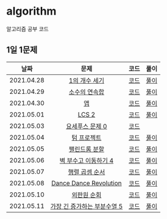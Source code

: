 # algorithm

알고리즘 공부 코드

## 1일 1문제

|    날짜    |                           문제                           |              코드               |             풀이             |
| :--------: | :------------------------------------------------------: | :-----------------------------: | :--------------------------: |
| 2021.04.28 |  [1의 개수 세기](https://www.acmicpc.net/problem/9527)   |  [코드](9527-1의개수세기.cpp)   | [풀이](9527-1의개수세기.md)  |
| 2021.04.29 |  [소수의 연속합](https://www.acmicpc.net/problem/1644)   |  [코드](1644-소수의연속합.cpp)  | [풀이](1644-소수의연속합.md) |
| 2021.04.30 |        [앱](https://www.acmicpc.net/problem/7579)        |       [코드](7579-앱.cpp)       |      [풀이](7579-앱.md)      |
| 2021.05.01 |      [LCS 2](https://www.acmicpc.net/problem/9252)       |      [코드](9252-LCS2.cpp)      |     [풀이](9252-LCS2.md)     |
| 2021.05.03 | [요세푸스 문제 0](https://www.acmicpc.net/problem/11866) | [코드](11866-요세푸스문제0.cpp) |                              |
| 2021.05.04 |   [텀 프로젝트](https://www.acmicpc.net/problem/9466)    |   [코드](9466-텀프로젝트.cpp)   |  [풀이](9466-텀프로젝트.md)  |
| 2021.05.05 |  [팰린드롬 분할](https://www.acmicpc.net/problem/1509)   |  [코드](1509-팰린드롬분할.cpp)  | [풀이](1509-팰린드롬분할.md) |
| 2021.05.06 | [벽 부수고 이동하기 4](https://www.acmicpc.net/problem/16946) | [코드](16946-벽부수고이동하기4.cpp) | [풀이](16946-벽부수고이동하기4.md) |
| 2021.05.07 | [행렬 곱셈 순서](https://www.acmicpc.net/problem/11049) | [코드](11049-행렬곱셈순서.cpp) | [풀이](11049-행렬곱셈순서.md) |
| 2021.05.08 | [Dance Dance Revolution](https://www.acmicpc.net/problem/2342) | [코드](2342-DDR.cpp) | [풀이](2342-DDR.md) |
| 2021.05.10 | [외판원 순회](https://www.acmicpc.net/problem/2098) | [코드](2098-외판원순회.cpp) | [풀이](2098-외판원순회.md) |
| 2021.05.11 | [가장 긴 증가하는 부분수열 5](https://www.acmicpc.net/problem/14003) | [코드](14003-가장긴증가하는부분수열5.cpp) | [풀이](14003-가장긴증가하는부분수열5.md) |
